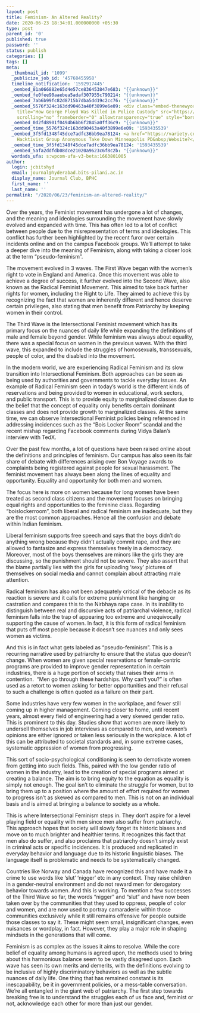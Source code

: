 ```yaml
---
layout: post
title: Feminism- An Altered Reality?
date: 2020-06-23 18:34:01.000000000 +05:30
type: post
parent_id: '0'
published: true
password: ''
status: publish
categories: []
tags: []
meta:
  _thumbnail_id: '1099'
  _publicize_job_id: '45768455958'
  timeline_notification: '1592917445'
  _oembed_81a066882e65d4e57ce836453847e683: "{{unknown}}"
  _oembed_fe0fee90aaebea5adaf307955c790214: "{{unknown}}"
  _oembed_7ab6b99fc82d8715b7dba5dd19c2cc76: "{{unknown}}"
  _oembed_5576f324c163dd90463a40f3899e6e09: <div class="embed-thenewyorktimes"><iframe
    title="How George Floyd Was Killed in Police Custody" src="https://www.nytimes.com/svc/oembed/html/?url=https%3A%2F%2Fwww.nytimes.com%2F2020%2F05%2F31%2Fus%2Fgeorge-floyd-investigation.html"
    scrolling="no" frameborder="0" allowtransparency="true" style="border:none;max-width:500px;min-width:300px;min-height:550px;display:block;width:100%;"></iframe></div>
  _oembed_0d2fd8901f0494b6bb6f2845a0ff36c9: "{{unknown}}"
  _oembed_time_5576f324c163dd90463a40f3899e6e09: '1593435539'
  _oembed_3f5fd1348f45dce7adfc36bb9ea78124: <a href="https://variety.com/2020/digital/news/anonymous-hackers-minneapolis-police-department-website-george-floyd-1234621332/">Did
    Hacktivist Group Anonymous Take Down Minneapolis PD&nbsp;Website?</a>
  _oembed_time_3f5fd1348f45dce7adfc36bb9ea78124: '1593435539'
  _oembed_5afa2ddfdb08dce21020a9623c6f8c2b: "{{unknown}}"
  wordads_ufa: s:wpcom-ufa-v3-beta:1663801005
author:
  login: jcbitshyd
  email: journal@hyderabad.bits-pilani.ac.in
  display_name: Journal Club, BPHC
  first_name: ''
  last_name: ''
permalink: "/2020/06/23/feminism-an-altered-reality/"
---
```

<p><!-- wp:paragraph --></p>
<p>Over the years, the Feminist movement has undergone a lot of changes, and the meaning and ideologies surrounding the movement have slowly evolved and expanded with time. This has often led to a lot of conflict between people due to the misrepresentation of terms and ideologies. This conflict has further been highlighted by the recent furor over certain incidents online and on the campus Facebook groups. We’ll attempt to take a deeper dive into the meaning of Feminism, along with taking a closer look at the term “pseudo-feminism”.&nbsp;</p>
<p><!-- /wp:paragraph --></p>
<p><!-- wp:paragraph --></p>
<p>The movement evolved in 3 waves. The First Wave began with the women’s right to vote in England and America. Once this movement was able to achieve a degree of success, it further evolved into the Second Wave, also known as the Radical Feminist Movement. This aimed to take back further rights for women, including the Right to Life. They aimed to achieve this by recognizing the fact that women are inherently different and hence deserve certain privileges, also stating that men benefit from Patriarchy by keeping women in their control.&nbsp;</p>
<p><!-- /wp:paragraph --></p>
<p><!-- wp:paragraph --></p>
<p>The Third Wave is the Intersectional Feminist movement which has its primary focus on the nuances of daily life while expanding the definitions of male and female beyond gender. While feminism was always about equality, there was a special focus on women in the previous waves. With the third wave, this expanded to include the struggles of homosexuals, transsexuals, people of color, and the disabled into the movement.&nbsp;</p>
<p><!-- /wp:paragraph --></p>
<p><!-- wp:paragraph --></p>
<p>In the modern world, we are experiencing Radical Feminism and its slow transition into Intersectional Feminism. Both approaches can be seen as being used by authorities and governments to tackle everyday issues. An example of Radical Feminism seen in today’s world is the different kinds of reservations and being provided to women in educational, work sectors, and public transport. This is to provide equity to marginalized classes due to the belief that the concept of equality only benefits certain dominant classes and does not provide growth to marginalized classes. At the same time, we can observe Intersectional Feminist policies being referenced in addressing incidences such as the “Bois Locker Room” scandal and the recent mishap regarding Facebook comments during Vidya Balan’s interview with TedX.</p>
<p><!-- /wp:paragraph --></p>
<p><!-- wp:paragraph --></p>
<p>Over the past few months, a lot of questions have been raised online about the definitions and principles of feminism. Our campus has also seen its fair share of debate with differences arising over Bon Voyage awards to complaints being registered against people for sexual harassment. The feminist movement has always been along the lines of equality and opportunity. Equality and opportunity for both men and women.&nbsp;</p>
<p><!-- /wp:paragraph --></p>
<p><!-- wp:paragraph --></p>
<p>The focus here is more on women because for long women have been treated as second class citizens and the movement focuses on bringing equal rights and opportunities to the feminine class. Regarding “boislockerroom”, both liberal and radical feminism are inadequate, but they are the most common approaches. Hence all the confusion and debate within Indian feminism.&nbsp;</p>
<p><!-- /wp:paragraph --></p>
<p><!-- wp:paragraph --></p>
<p>Liberal feminism supports free speech and says that the boys didn’t do anything wrong because they didn’t actually commit rape, and they are allowed to fantasize and express themselves freely in a democracy. Moreover, most of the boys themselves are minors like the girls they are discussing, so the punishment should not be severe. They also assert that the blame partially lies with the girls for uploading ‘sexy’ pictures of themselves on social media and cannot complain about attracting male attention.&nbsp;</p>
<p><!-- /wp:paragraph --></p>
<p><!-- wp:paragraph --></p>
<p>Radical feminism has also not been adequately critical of the debacle as its reaction is severe and it calls for extreme punishment like hanging or castration and compares this to the Nirbhaya rape case. In its inability to distinguish between real and discursive acts of patriarchal violence, radical feminism falls into the trap of appearing too extreme and unequivocally supporting the cause of women. In fact, it is this form of radical feminism that puts off most people because it doesn’t see nuances and only sees women as victims.&nbsp;</p>
<p><!-- /wp:paragraph --></p>
<p><!-- wp:paragraph --></p>
<p>And this is in fact what gets labeled as “pseudo-feminism”. This is a recurring narrative used by patriarchy to ensure that the status quo doesn’t change. When women are given special reservations or female-centric programs are provided to improve gender representation in certain industries, there is a huge portion of society that raises their arms in contention.&nbsp; “Men go through these hardships. Why can’t you?” is often used as a retort to women asking for better opportunities and their refusal to such a challenge is often quoted as a failure on their part.</p>
<p><!-- /wp:paragraph --></p>
<p><!-- wp:paragraph --></p>
<p>Some industries have very few women in the workplace, and fewer still coming up in higher management. Coming closer to home, until recent years, almost every field of engineering had a very skewed gender ratio. This is prominent to this day. Studies show that women are more likely to undersell themselves in job interviews as compared to men, and women’s opinions are either ignored or taken less seriously in the workplace. A lot of this can be attributed to societal standards and, in some extreme cases, systematic oppression of women from progressing.&nbsp;</p>
<p><!-- /wp:paragraph --></p>
<p><!-- wp:paragraph --></p>
<p>This sort of socio-psychological conditioning is seen to demotivate women from getting into such fields. This, paired with the low gender ratio of women in the industry, lead to the creation of special programs aimed at creating a balance. The aim is to bring equity to the equation as equality is simply not enough. The goal isn’t to eliminate the struggle for women, but to bring them up to a position where the amount of effort required for women to progress isn’t as skewed as compared to men. This is not on an individual basis and is aimed at bringing a balance to society as a whole.&nbsp;&nbsp;</p>
<p><!-- /wp:paragraph --></p>
<p><!-- wp:paragraph --></p>
<p>This is where Intersectional Feminism steps in. They don’t aspire for a level playing field or equality with men since men also suffer from patriarchy. This approach hopes that society will slowly forget its historic biases and move on to much brighter and healthier terms. It recognizes this fact that men also do suffer, and also proclaims that patriarchy doesn’t simply exist in criminal acts or specific incidences. It is produced and replicated in everyday behavior and language due to its historic linguistic biases. The language itself is problematic and needs to be systematically changed.&nbsp;</p>
<p><!-- /wp:paragraph --></p>
<p><!-- wp:paragraph --></p>
<p>Countries like Norway and Canada have recognized this and have made it a crime to use words like ‘slut’ ‘nigger’ etc in any context. They raise children in a gender-neutral environment and do not reward men for derogatory behavior towards women. And this is working. To mention a few successes of the Third Wave so far, the words “nigger” and “slut” and have now been taken over by the communities that they used to oppress, people of color and women, and are now used to portray camaraderie within those communities exclusively while it still remains offensive for people outside those classes to say it. These might seem small, insignificant changes, even nuisances or wordplay, in fact. However, they play a major role in shaping mindsets in the generations that will come.&nbsp;&nbsp;&nbsp;&nbsp;</p>
<p><!-- /wp:paragraph --></p>
<p><!-- wp:paragraph --></p>
<p>Feminism is as complex as the issues it aims to resolve. While the core belief of equality among humans is agreed upon, the methods used to bring about this harmonious balance seem to be vastly disagreed upon. Each wave has seen its own merits and demerits, with the definitions evolving to be inclusive of highly discriminatory behaviors as well as the subtle nuances of daily life. One thing that has remained constant is its inescapability, be it in government policies, or a mess-table conversation. We’re all entangled in the giant web of patriarchy. The first step towards breaking free is to understand the struggles each of us face and, feminist or not, acknowledge each other for more than just our gender.</p>
<p><!-- /wp:paragraph --></p>
